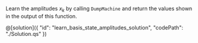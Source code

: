 Learn the amplitudes $x_k$ by calling `DumpMachine` and return the values shown in the output of this function.

@[solution]({
    "id": "learn_basis_state_amplitudes_solution",
    "codePath": "./Solution.qs"
})
